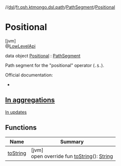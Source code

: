 //[dsl](../../../../index.md)/[fr.qsh.ktmongo.dsl.path](../../index.md)/[PathSegment](../index.md)/[Positional](index.md)

# Positional

[jvm]\
@[LowLevelApi](../../../fr.qsh.ktmongo.dsl/-low-level-api/index.md)

data object [Positional](index.md) : [PathSegment](../index.md)

Path segment for the &quot;positional&quot; operator (`.$.`).

Official documentation:

-
[In aggregations](https://www.mongodb.com/docs/manual/reference/operator/projection/positional/#mongodb-projection-proj.-)
-
[In updates](https://www.mongodb.com/docs/manual/reference/operator/update/positional/)

## Functions

| Name                     | Summary                                                                                                                                 |
|--------------------------|-----------------------------------------------------------------------------------------------------------------------------------------|
| [toString](to-string.md) | [jvm]<br>open override fun [toString](to-string.md)(): [String](https://kotlinlang.org/api/latest/jvm/stdlib/kotlin/-string/index.html) |
